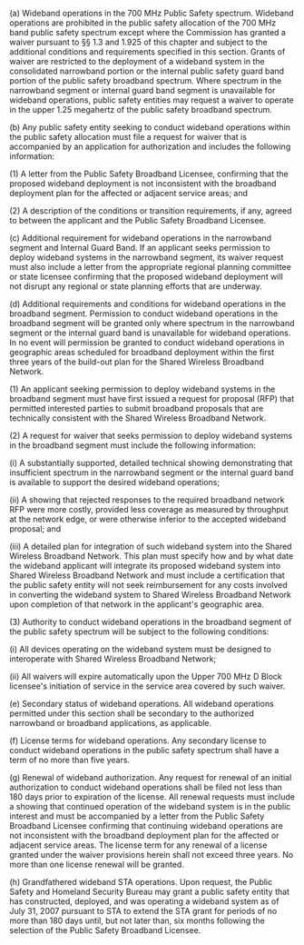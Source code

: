 (a) Wideband operations in the 700 MHz Public Safety spectrum. Wideband operations are prohibited in the public safety allocation of the 700 MHz band public safety spectrum except where the Commission has granted a waiver pursuant to §§ 1.3 and 1.925 of this chapter and subject to the additional conditions and requirements specified in this section. Grants of waiver are restricted to the deployment of a wideband system in the consolidated narrowband portion or the internal public safety guard band portion of the public safety broadband spectrum. Where spectrum in the narrowband segment or internal guard band segment is unavailable for wideband operations, public safety entities may request a waiver to operate in the upper 1.25 megahertz of the public safety broadband spectrum.

(b) Any public safety entity seeking to conduct wideband operations within the public safety allocation must file a request for waiver that is accompanied by an application for authorization and includes the following information:

(1) A letter from the Public Safety Broadband Licensee, confirming that the proposed wideband deployment is not inconsistent with the broadband deployment plan for the affected or adjacent service areas; and

(2) A description of the conditions or transition requirements, if any, agreed to between the applicant and the Public Safety Broadband Licensee.

(c) Additional requirement for wideband operations in the narrowband segment and Internal Guard Band. If an applicant seeks permission to deploy wideband systems in the narrowband segment, its waiver request must also include a letter from the appropriate regional planning committee or state licensee confirming that the proposed wideband deployment will not disrupt any regional or state planning efforts that are underway.

(d) Additional requirements and conditions for wideband operations in the broadband segment. Permission to conduct wideband operations in the broadband segment will be granted only where spectrum in the narrowband segment or the internal guard band is unavailable for wideband operations. In no event will permission be granted to conduct wideband operations in geographic areas scheduled for broadband deployment within the first three years of the build-out plan for the Shared Wireless Broadband Network.

(1) An applicant seeking permission to deploy wideband systems in the broadband segment must have first issued a request for proposal (RFP) that permitted interested parties to submit broadband proposals that are technically consistent with the Shared Wireless Broadband Network.
                                

(2) A request for waiver that seeks permission to deploy wideband systems in the broadband segment must include the following information:

(i) A substantially supported, detailed technical showing demonstrating that insufficient spectrum in the narrowband segment or the internal guard band is available to support the desired wideband operations;

(ii) A showing that rejected responses to the required broadband network RFP were more costly, provided less coverage as measured by throughput at the network edge, or were otherwise inferior to the accepted wideband proposal; and

(iii) A detailed plan for integration of such wideband system into the Shared Wireless Broadband Network. This plan must specify how and by what date the wideband applicant will integrate its proposed wideband system into Shared Wireless Broadband Network and must include a certification that the public safety entity will not seek reimbursement for any costs involved in converting the wideband system to Shared Wireless Broadband Network upon completion of that network in the applicant's geographic area.

(3) Authority to conduct wideband operations in the broadband segment of the public safety spectrum will be subject to the following conditions:

(i) All devices operating on the wideband system must be designed to interoperate with Shared Wireless Broadband Network;

(ii) All waivers will expire automatically upon the Upper 700 MHz D Block licensee's initiation of service in the service area covered by such waiver.

(e) Secondary status of wideband operations. All wideband operations permitted under this section shall be secondary to the authorized narrowband or broadband applications, as applicable.

(f) License terms for wideband operations. Any secondary license to conduct wideband operations in the public safety spectrum shall have a term of no more than five years.

(g) Renewal of wideband authorization. Any request for renewal of an initial authorization to conduct wideband operations shall be filed not less than 180 days prior to expiration of the license. All renewal requests must include a showing that continued operation of the wideband system is in the public interest and must be accompanied by a letter from the Public Safety Broadband Licensee confirming that continuing wideband operations are not inconsistent with the broadband deployment plan for the affected or adjacent service areas. The license term for any renewal of a license granted under the waiver provisions herein shall not exceed three years. No more than one license renewal will be granted.

(h) Grandfathered wideband STA operations. Upon request, the Public Safety and Homeland Security Bureau may grant a public safety entity that has constructed, deployed, and was operating a wideband system as of July 31, 2007 pursuant to STA to extend the STA grant for periods of no more than 180 days until, but not later than, six months following the selection of the Public Safety Broadband Licensee.

